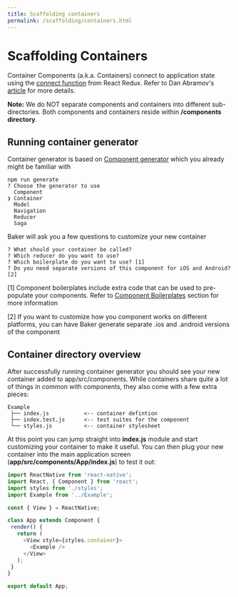 ```yaml
---
title: Scaffolding containers
permalink: /scaffolding/containers.html
---
```

# Scaffolding Containers

Container Components \(a.k.a. Containers\) connect to application state using the [connect function](https://github.com/reactjs/react-redux/blob/master/docs/api.md#connectmapstatetoprops-mapdispatchtoprops-mergeprops-options) from React Redux. Refer to Dan Abramov's [article](https://medium.com/@dan_abramov/smart-and-dumb-components-7ca2f9a7c7d0#.jfhjwnlv3) for more details.

**Note:** We do NOT separate components and containers into different sub-directories. Both components and containers reside within **/components directory**.
## Running container generator

Container generator is based on [Component generator](/scaffolding/components.html) which you already might be familiar with

```
npm run generate
? Choose the generator to use
  Component
❯ Container
  Model
  Navigation
  Reducer
  Saga
```

Baker will ask you a few questions to customize your new container

```
? What should your container be called?
? Which reducer do you want to use?
? Which boilerplate do you want to use? [1]
? Do you need separate versions of this component for iOS and Android? [2]
```

\[1\] Component boilerplates include extra code that can be used to pre-populate your components. Refer to [Component Boilerplates](/scaffolding/component-boilerplates.html) section for more information

\[2\] If you want to customize how you component works on different platforms, you can have Baker generate separate .ios and .android versions of the component

## Container directory overview

After successfully running container generator you should see your new container added to app/src/components. While containers share quite a lot of things in common with components, they also come with a few extra pieces:

```
Example
 ├── index.js           <-- container defintion
 ├── index.test.js      <-- test suites for the component
 └── styles.js          <-- container stylesheet
```

At this point you can jump straight into **index.js** module and start customizing your container to make it useful. You can then plug your new container into the main application screen (**app/src/components/App/index.js**) to test it out:

```javascript
import ReactNative from 'react-native';
import React, { Component } from 'react';
import styles from './styles';
import Example from '../Example';

const { View } = ReactNative;

class App extends Component {
 render() {
   return (
     <View style={styles.container}>
       <Example />
     </View>
   );
 }
}

export default App;
```
